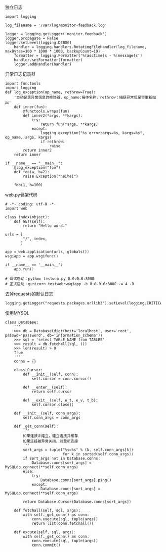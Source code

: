 独立日志

    import logging                                                                 

    log_filename = '/var/log/monitor-feedback.log'                                 

    logger = logging.getLogger('monitor.feedback')                                    
    logger.propagate = False                                                          
    logger.setLevel(logging.DEBUG)                                                    
        handler = logging.handlers.RotatingFileHandler(log_filename, maxBytes=100 * 1000 * 1000, backupCount=10)
        formatter = logging.Formatter('%(asctime)s - %(message)s')                        
        handler.setFormatter(formatter)                                                   
        logger.addHandler(handler)

异常日志记录器

    import functools
    import logging
    def log_exception(op_name, rethrow=True):
        '自动记录异常信息的修饰器，op_name:操作名称，rethrow：捕获异常后是否重新抛出'
        def inner(fun):
            @functools.wraps(fun)
            def inner2(*args, **kargs):
                try:
                    return fun(*args, **kargs)
                except:
                    logging.exception("%s error:args=%s, kargs=%s", op_name, args, kargs)
                    if rethrow:
                        raise
            return inner2
        return inner
                                                                                      
    if __name__ == "__main__":
        @log_exception("foo")
        def foo(a, b=2):
            raise Exception("heihei")
                                                                                      
        foo(1, b=100)

web.py骨架代码

    # -*- coding: utf-8 -*-
    import web

    class index(object):
        def GET(self):
            return "Hello word."

    urls = [ 
            "/", index,
           ]

    app = web.application(urls, globals())
    wsgiapp = app.wsgifunc()

    if __name__ == '__main__':
        app.run()
    
    # 调试启动：python testweb.py 0.0.0.0:8000
    # 正式启动：gunicorn testweb:wsgiapp -b 0.0.0.0:8000 -w 4 -D

去掉requests的默认日志

    logging.getLogger("requests.packages.urllib3").setLevel(logging.CRITICAL)  

使用MYSQL

    class Database:
        '''
        >>> db = Database(dict(host='localhost', user='root', passwd='password', db='information_schema'))
        >>> sql = 'select TABLE_NAME from TABLES'
        >>> result = db.fetchall(sql, ())
        >>> len(result) > 0
        True
        '''
        conns = {}

        class Cursor:
            def __init__(self, conn):
                self.cursor = conn.cursor()

            def __enter__(self):
                return self.cursor
                        
            def __exit__(self, e_t, e_v, t_b):
                self.cursor.close()

        def __init__(self, conn_args):
            self.conn_args = conn_args

        def _get_conn(self):
            '''
            如果连接未建立，建立连接并缓存
            如果连接被异常关闭，则重新连接
            '''
            sort_args = tuple("%s=%s" % (k, self.conn_args[k])
                              for k in sorted(self.conn_args))
            if sort_args not in Database.conns:
                Database.conns[sort_args] = MySQLdb.connect(**self.conn_args)
            else:
                try:
                    Database.conns[sort_args].ping()
                except:
                    Database.conns[sort_args] = MySQLdb.connect(**self.conn_args)

            return Database.Cursor(Database.conns[sort_args])

        def fetchall(self, sql, args):
            with self._get_conn() as conn:
                conn.execute(sql, tuple(args))
                return list(conn.fetchall())

        def excute(self, sql, args):
            with self._get_conn() as conn:
                conn.execute(sql, tuple(args))
                conn.commit()
